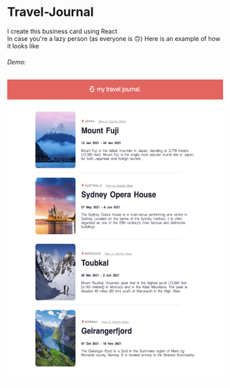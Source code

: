 # Travel-Journal

I create this business card using React <br />
In case you're a lazy person (as everyone is 🙃) Here is an example of how it looks like
###### Demo:
<img src="images_readme/example.png" width="500" height="700">
